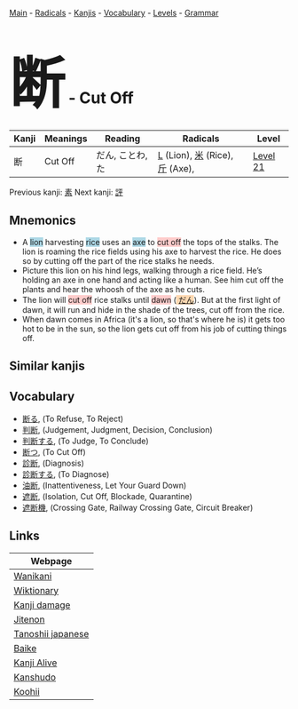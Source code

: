 <style> bigfont {font-size: 100px}</style>
[Main](../README.md) -
[Radicals](../radicals.md) -
[Kanjis](../kanjis.md) -
[Vocabulary](../vocabulary.md) -
[Levels](../levels.md) -
[Grammar](../grammar.md)
# <bigfont> 断</bigfont> - Cut Off 

| Kanji | Meanings | Reading | Radicals | Level |
| --- | --- | --- | --- | --- |
| 断 | Cut Off | だん, ことわ, た | [L](../radicals/L.md) (Lion), [米](../radicals/米.md) (Rice), [斤](../radicals/斤.md) (Axe),  | [Level 21](../levels/wk_level21.md) |

Previous kanji: [素](素.md) Next kanji: [評](評.md) 

## Mnemonics
 * A <span style="background-color:#ADD8E6"> lion</span> harvesting <span style="background-color:#ADD8E6"> rice</span> uses an <span style="background-color:#ADD8E6"> axe</span> to <span style="background-color:#ffcccb"> cut off</span> the tops of the stalks. The lion is roaming the rice fields using his axe to harvest the rice. He does so by cutting off the part of the rice stalks he needs.
* Picture this lion on his hind legs, walking through a rice field. He’s holding an axe in one hand and acting like a human. See him cut off the plants and hear the whoosh of the axe as he cuts.
* The lion will <span style="background-color:#ffcccb"> cut off</span> rice stalks until <span style="background-color:#ffcccb"> dawn</span> (<span style="background-color:#fed8b1"> [だん](https://jisho.org/search/だん)</span>). But at the first light of dawn, it will run and hide in the shade of the trees, cut off from the rice.
* When dawn comes in Africa (it's a lion, so that's where he is) it gets too hot to be in the sun, so the lion gets cut off from his job of cutting things off.


## Similar kanjis
 


## Vocabulary
 * [断る](../vocabulary/断.md), (To Refuse, To Reject)
* [判断](../vocabulary/断.md), (Judgement, Judgment, Decision, Conclusion)
* [判断する](../vocabulary/断.md), (To Judge, To Conclude)
* [断つ](../vocabulary/断.md), (To Cut Off)
* [診断](../vocabulary/断.md), (Diagnosis)
* [診断する](../vocabulary/断.md), (To Diagnose)
* [油断](../vocabulary/断.md), (Inattentiveness, Let Your Guard Down)
* [遮断](../vocabulary/断.md), (Isolation, Cut Off, Blockade, Quarantine)
* [遮断機](../vocabulary/断.md), (Crossing Gate, Railway Crossing Gate, Circuit Breaker)



## Links 

| Webpage |
| --- |
| [Wanikani          ](https://www.wanikani.com/kanji/断) |
| [Wiktionary        ](https://en.wiktionary.org/wiki/断) |
| [Kanji damage      ](http://www.kanjidamage.com/kanji/search?utf8=✓&q=断) |
| [Jitenon           ](https://jitenon.com/kanji/断) |
| [Tanoshii japanese ](https://www.tanoshiijapanese.com/dictionary/kanji.cfm?k=断) |
| [Baike             ](https://baike.baidu.com/item/断) |
| [Kanji Alive       ](https://app.kanjialive.com/断) |
| [Kanshudo          ](https://www.kanshudo.com/searchmn?q=断) |
| [Koohii            ](https://kanji.koohii.com/study/kanji/断) |
